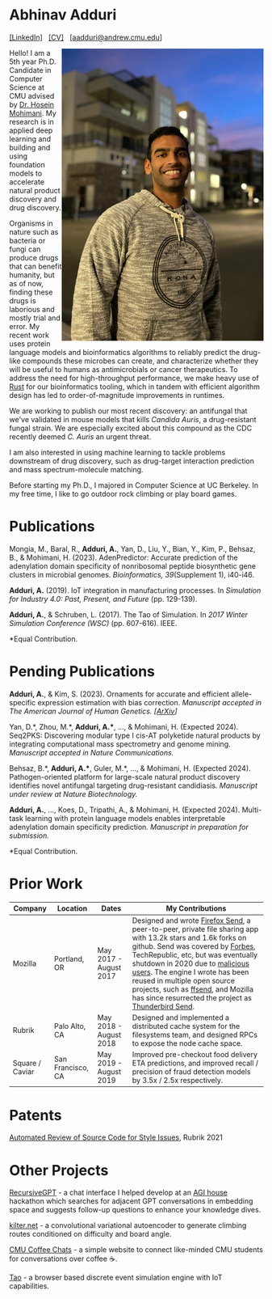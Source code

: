 # Abhinav Adduri
[\[LinkedIn\]](https://www.linkedin.com/in/abhinadduri/) &nbsp; [\[CV\]](https://raw.githubusercontent.com/abhinadduri/abhinadduri.github.io/main/assets/Abhinav_CV.pdf) &nbsp; [\[aadduri@andrew.cmu.edu\]](mailto:aadduri@andrew.cmu.edu) 

<img src="assets/images/abhinav-portrait.jpg" align="right" alt="Abhinav Adduri"/>

Hello! I am a 5th year Ph.D. Candidate in Computer Science at CMU advised by [Dr. Hosein Mohimani](http://mohimanilab.cbd.cmu.edu/). My research is in applied deep learning and building and using foundation models to accelerate natural product discovery and drug discovery.

Organisms in nature such as bacteria or fungi can produce drugs that can benefit humanity, but as of now, finding these drugs is laborious and mostly trial and error. My recent work uses protein language models and bioinformatics algorithms to reliably predict the drug-like compounds these microbes can create, and characterize whether they will be useful to humans as antimicrobials or cancer therapeutics. To address the need for high-throughput performance, we make heavy use of [Rust](https://www.rust-lang.org) for our bioinformatics tooling, which in tandem with efficient algorithm design has led to order-of-magnitude improvements in runtimes.

We are working to publish our most recent discovery: an antifungal that we've validated in mouse models that kills *Candida Auris*, a drug-resistant 
fungal strain. We are especially excited about this compound as the CDC recently deemed *C. Auris* an urgent threat. 

I am also interested in using machine learning to tackle problems downstream of drug discovery, such as drug-target interaction prediction and mass spectrum-molecule matching.

Before starting my Ph.D., I majored in Computer Science at UC Berkeley. In my free time, I like to go outdoor rock climbing or play board games.

# Publications
Mongia, M., Baral, R., **Adduri, A.**, Yan, D., Liu, Y., Bian, Y., Kim, P., Behsaz, B., & Mohimani, H. (2023). AdenPredictor: Accurate prediction of the adenylation domain specificity of nonribosomal peptide biosynthetic gene clusters in microbial genomes. *Bioinformatics, 39*(Supplement 1), i40-i46.

**Adduri, A.** (2019). IoT integration in manufacturing processes. In *Simulation for Industry 4.0: Past, Present, and Future* (pp. 129-139).

**Adduri, A.**, & Schruben, L. (2017). The Tao of Simulation. In *2017 Winter Simulation Conference (WSC)* (pp. 607-616). IEEE.

*Equal Contribution.

# Pending Publications
**Adduri, A.**, & Kim, S. (2023). Ornaments for accurate and efficient allele-specific expression estimation with bias correction. *Manuscript accepted in The American Journal of Human Genetics. [[ArXiv](https://www.biorxiv.org/content/10.1101/2023.10.25.564046v1.full)]*

Yan, D.\*, Zhou, M.\*, **Adduri, A.\***, ..., & Mohimani, H. (Expected 2024). Seq2PKS: Discovering modular type I cis-AT polyketide natural products by integrating computational mass spectrometry and genome mining. *Manuscript accepted in Nature Communications.*

Behsaz, B.\*, **Adduri, A.\***, Guler, M.\*, ..., & Mohimani, H. (Expected 2024). Pathogen-oriented platform for large-scale natural product discovery identifies novel antifungal targeting drug-resistant candidiasis. *Manuscript under review at Nature Biotechnology.*

**Adduri, A.**, ..., Koes, D., Tripathi, A., & Mohimani, H. (Expected 2024). Multi-task learning with protein language models enables interpretable adenylation domain specificity prediction. *Manuscript in preparation for submission.*

*Equal Contribution.

# Prior Work

|     Company      |       Location       |             Dates            |         My Contributions         |
|------------------|----------------------|------------------------------|-------------------------|
| Mozilla          | Portland, OR         |    May 2017 - August 2017    | Designed and wrote [Firefox Send](https://github.com/mozilla/send), a peer-to-peer, private file sharing app with 13.2k stars and 1.6k forks on github. Send was covered by [Forbes](https://www.forbes.com/sites/leemathews/2017/08/04/firefox-makers-new-app-makes-secure-file-sharing-a-breeze/?sh=65fd86b71d03), TechRepublic, etc, but was eventually shutdown in 2020 due to [malicious users](https://en.wikipedia.org/wiki/Firefox_Send). The engine I wrote has been reused in multiple open source projects, such as [ffsend](https://github.com/timvisee/ffsend), and Mozilla has since resurrected the project as [Thunderbird Send](https://addons.thunderbird.net/en-us/thunderbird/addon/filelink-provider-for-send/).       |
| Rubrik           | Palo Alto, CA        |    May 2018 - August 2018    | Designed and implemented a distributed cache system for the filesystems team, and designed RPCs to expose the node cache space.                                     |
| Square / Caviar  | San Francisco, CA    |    May 2019 - August 2019    | Improved pre-checkout food delivery ETA predictions, and improved recall / precision of fraud detection models by 3.5x / 2.5x respectively.                         |

# Patents

[Automated Review of Source Code for Style Issues](https://patents.justia.com/patent/11294792), Rubrik 2021

# Other Projects
[RecursiveGPT](https://github.com/james-julius/recursive-gpt) - a chat interface I helped develop at an [AGI house](https://agihouse.ai/) hackathon which searches for adjacent GPT conversations in embedding space and suggests follow-up questions to enhance your knowledge dives.

[kilter.net](https://github.com/mdayao/kilter.net) - a convolutional variational autoencoder to generate climbing routes conditioned on difficulty and board angle.

[CMU Coffee Chats](https://github.com/scs-phd-deans-committee/coffee-chats-website) - a simple website to connect like-minded CMU students for conversations over coffee ☕.

[Tao](https://github.com/abhinadduri/tao) - a browser based discrete event simulation engine with IoT capabilities.

